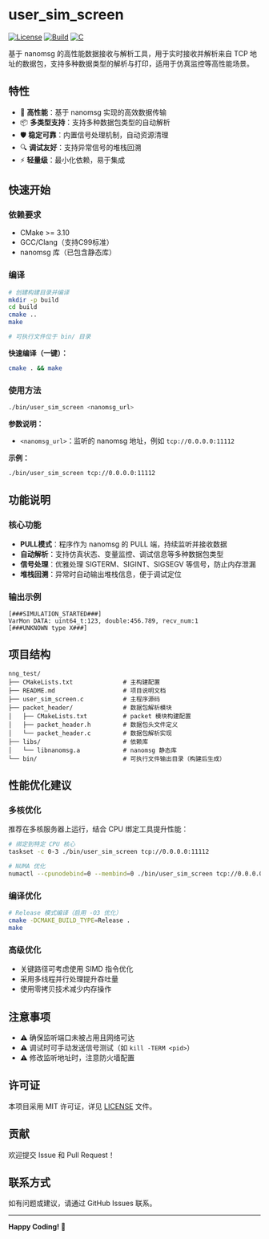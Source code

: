 # user_sim_screen

[![License](https://img.shields.io/badge/license-MIT-blue.svg)](LICENSE)
[![Build](https://img.shields.io/badge/build-passing-brightgreen.svg)]()
[![C](https://img.shields.io/badge/language-C99-orange.svg)]()

基于 nanomsg 的高性能数据接收与解析工具，用于实时接收并解析来自 TCP 地址的数据包，支持多种数据类型的解析与打印，适用于仿真监控等高性能场景。

## 特性

- 🚀 **高性能**：基于 nanomsg 实现的高效数据传输
- 📦 **多类型支持**：支持多种数据包类型的自动解析
- 🛡️ **稳定可靠**：内置信号处理机制，自动资源清理
- 🔍 **调试友好**：支持异常信号的堆栈回溯
- ⚡ **轻量级**：最小化依赖，易于集成

## 快速开始

### 依赖要求

- CMake >= 3.10
- GCC/Clang（支持C99标准）
- nanomsg 库（已包含静态库）

### 编译

```bash
# 创建构建目录并编译
mkdir -p build
cd build
cmake ..
make

# 可执行文件位于 bin/ 目录
```

**快速编译（一键）：**

```bash
cmake . && make
```

### 使用方法

```bash
./bin/user_sim_screen <nanomsg_url>
```

**参数说明：**
- `<nanomsg_url>`：监听的 nanomsg 地址，例如 `tcp://0.0.0.0:11112`

**示例：**

```bash
./bin/user_sim_screen tcp://0.0.0.0:11112
```

## 功能说明

### 核心功能

- **PULL模式**：程序作为 nanomsg 的 PULL 端，持续监听并接收数据
- **自动解析**：支持仿真状态、变量监控、调试信息等多种数据包类型
- **信号处理**：优雅处理 SIGTERM、SIGINT、SIGSEGV 等信号，防止内存泄漏
- **堆栈回溯**：异常时自动输出堆栈信息，便于调试定位

### 输出示例

```
[###SIMULATION_STARTED###]
VarMon DATA: uint64_t:123, double:456.789, recv_num:1
[###UNKNOWN type X###]
```

## 项目结构

```
nng_test/
├── CMakeLists.txt              # 主构建配置
├── README.md                   # 项目说明文档
├── user_sim_screen.c           # 主程序源码
├── packet_header/              # 数据包解析模块
│   ├── CMakeLists.txt          # packet 模块构建配置
│   ├── packet_header.h         # 数据包头文件定义
│   └── packet_header.c         # 数据包解析实现
├── libs/                       # 依赖库
│   └── libnanomsg.a            # nanomsg 静态库
└── bin/                        # 可执行文件输出目录（构建后生成）
```

## 性能优化建议

### 多核优化

推荐在多核服务器上运行，结合 CPU 绑定工具提升性能：

```bash
# 绑定到特定 CPU 核心
taskset -c 0-3 ./bin/user_sim_screen tcp://0.0.0.0:11112

# NUMA 优化
numactl --cpunodebind=0 --membind=0 ./bin/user_sim_screen tcp://0.0.0.0:11112
```

### 编译优化

```bash
# Release 模式编译（启用 -O3 优化）
cmake -DCMAKE_BUILD_TYPE=Release .
make
```

### 高级优化

- 关键路径可考虑使用 SIMD 指令优化
- 采用多线程并行处理提升吞吐量
- 使用零拷贝技术减少内存操作

## 注意事项

- ⚠️ 确保监听端口未被占用且网络可达
- ⚠️ 调试时可手动发送信号测试（如 `kill -TERM <pid>`）
- ⚠️ 修改监听地址时，注意防火墙配置

## 许可证

本项目采用 MIT 许可证，详见 [LICENSE](LICENSE) 文件。

## 贡献

欢迎提交 Issue 和 Pull Request！

## 联系方式

如有问题或建议，请通过 GitHub Issues 联系。

---

**Happy Coding! 🎉**
